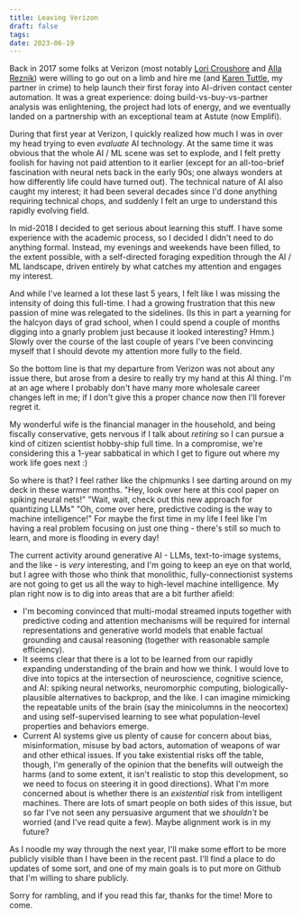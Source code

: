 ```yaml
---
title: Leaving Verizon
draft: false
tags: 
date: 2023-06-19
---
```

Back in 2017 some folks at Verizon (most notably [Lori Croushore](https://www.linkedin.com/in/lori-croushore/) and [Alla Reznik](https://www.linkedin.com/in/allareznik/)) were willing to go out on a limb and hire me (and [Karen Tuttle](https://www.linkedin.com/in/karentuttle/), my partner in crime) to help launch their first foray into AI-driven contact center automation. It was a great experience: doing build-vs-buy-vs-partner analysis was enlightening, the project had lots of energy, and we eventually landed on a partnership with an exceptional team at Astute (now Emplifi).

During that first year at Verizon, I quickly realized how much I was in over my head trying to even *evaluate* AI technology. At the same time it was obvious that the whole AI / ML scene was set to explode, and I felt pretty foolish for having not paid attention to it earlier (except for an all-too-brief fascination with neural nets back in the early 90s; one always wonders at how differently life could have turned out). The technical nature of AI also caught my interest; it had been several decades since I'd done anything requiring technical chops, and suddenly I felt an urge to understand this rapidly evolving field.

In mid-2018 I decided to get serious about learning this stuff. I have some experience with the academic process, so I decided I didn't need to do anything formal. Instead, my evenings and weekends have been filled, to the extent possible, with a self-directed foraging expedition through the AI / ML landscape, driven entirely by what catches my attention and engages my interest.

And while I've learned a lot these last 5 years, I felt like I was missing the intensity of doing this full-time. I had a growing frustration that this new passion of mine was relegated to the sidelines. (Is this in part a yearning for the halcyon days of grad school, when I could spend a couple of months digging into a gnarly problem just because it looked interesting? Hmm.) Slowly over the course of the last couple of years I've been convincing myself that I should devote my attention more fully to the field.

So the bottom line is that my departure from Verizon was not about any issue there, but arose from a desire to really try my hand at this AI thing. I'm at an age where I probably don't have many more wholesale career changes left in me; if I don't give this a proper chance now then I'll forever regret it.

My wonderful wife is the financial manager in the household, and being fiscally conservative, gets nervous if I talk about *retiring* so I can pursue a kind of citizen scientist hobby-ship full time. In a compromise, we're considering this a 1-year sabbatical in which I get to figure out where my work life goes next  :)

So where is that? I feel rather like the chipmunks I see darting around on my deck in these warmer months. "Hey, look over here at this cool paper on spiking neural nets!" "Wait, wait, check out this new approach for quantizing LLMs" "Oh, come over here, predictive coding is the way to machine intelligence!" For maybe the first time in my life I feel like I'm having a real problem focusing on just one thing - there's still so much to learn, and more is flooding in every day!

The current activity around generative AI - LLMs, text-to-image systems, and the like - is *very* interesting, and I'm going to keep an eye on that world, but I agree with those who think that monolithic, fully-connectionist systems are not going to get us all the way to high-level machine intelligence. My plan right now is to dig into areas that are a bit further afield:
- I'm becoming convinced that multi-modal streamed inputs together with predictive coding and attention mechanisms will be required for internal representations and generative world models that enable factual grounding and causal reasoning (together with reasonable sample efficiency).
- It seems clear that there is a lot to be learned from our rapidly expanding understanding of the brain and how we think. I would love to dive into topics at the intersection of neuroscience, cognitive science, and AI: spiking neural networks, neuromorphic computing, biologically-plausible alternatives to backprop, and the like. I can imagine mimicking the repeatable units of the brain (say the minicolumns in the neocortex) and using self-supervised learning to see what population-level properties and behaviors emerge.
- Current AI systems give us plenty of cause for concern about bias, misinformation, misuse by bad actors, automation of weapons of war and other ethical issues. If you take existential risks off the table, though, I'm generally of the opinion that the benefits will outweigh the harms (and to some extent, it isn't realistic to stop this development, so we need to focus on steering it in good directions). What I'm more concerned about is whether there is an *existential* risk from intelligent machines. There are lots of smart people on both sides of this issue, but so far I've not seen any persuasive argument that we *shouldn't* be worried (and I've read quite a few). Maybe alignment work is in my future?

As I noodle my way through the next year, I'll make some effort to be more publicly visible than I have been in the recent past. I'll find a place to do updates of some sort, and one of my main goals is to put more on Github that I'm willing to share publicly.

Sorry for rambling, and if you read this far, thanks for the time! More to come.

